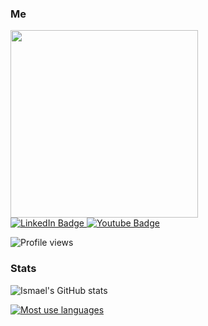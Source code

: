 ### Me
<div id="header">
  <img src="https://media4.giphy.com/media/3ornk57KwDXf81rjWM/200w.webp?cid=ecf05e476dukmfz4d9u0imixls5smshqve4rbcvq9bdsoypl&ep=v1_gifs_search&rid=200w.webp&ct=g" width="300"/>
  <div id = "badges">
    <a href="https://www.linkedin.com/in/ismael-ruiz-ranz-2bb991197/">
      <img src="https://img.shields.io/badge/LinkedIn-blue?style=for-the-badge&logo=linkedin&logoColor=white" alt="LinkedIn Badge"/>
    </a>
    <a href="https://www.youtube.com/@ismaelRR">
      <img src="https://img.shields.io/badge/YouTube-red?style=for-the-badge&logo=youtube&logoColor=white" alt="Youtube Badge"/>
    </a>
  </div>
  
  ![Profile views](https://komarev.com/ghpvc/?username=Equipo45&color=blue)
  
### Stats
  ![Ismael's GitHub stats](https://github-readme-streak-stats.herokuapp.com/?user=Equipo45)
  
  [![Most use languages](https://github-readme-stats.vercel.app/api/top-langs/?username=Equipo45&layout=compact&theme=vision-friendly-dark)](https://github.com/anuraghazra/github-readme-stats)
  
</div>
